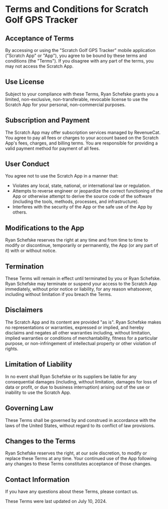 # Terms and Conditions for Scratch Golf GPS Tracker

## Acceptance of Terms
By accessing or using the "Scratch Golf GPS Tracker" mobile application ("Scratch App" or "App"), you agree to be bound by these terms and conditions (the "Terms"). If you disagree with any part of the terms, you may not access the Scratch App.

## Use License
Subject to your compliance with these Terms, Ryan Schefske grants you a limited, non-exclusive, non-transferable, revocable license to use the Scratch App for your personal, non-commercial purposes.

## Subscription and Payment
The Scratch App may offer subscription services managed by RevenueCat. You agree to pay all fees or charges to your account based on the Scratch App's fees, charges, and billing terms. You are responsible for providing a valid payment method for payment of all fees.

## User Conduct
You agree not to use the Scratch App in a manner that:
- Violates any local, state, national, or international law or regulation.
- Attempts to reverse engineer or jeopardize the correct functioning of the App or otherwise attempt to derive the source code of the software (including the tools, methods, processes, and infrastructure).
- Interferes with the security of the App or the safe use of the App by others.

## Modifications to the App
Ryan Schefske reserves the right at any time and from time to time to modify or discontinue, temporarily or permanently, the App (or any part of it) with or without notice.

## Termination
These Terms will remain in effect until terminated by you or Ryan Schefske. Ryan Schefske may terminate or suspend your access to the Scratch App immediately, without prior notice or liability, for any reason whatsoever, including without limitation if you breach the Terms.

## Disclaimers
The Scratch App and its content are provided "as is". Ryan Schefske makes no representations or warranties, expressed or implied, and hereby disclaims and negates all other warranties including, without limitation, implied warranties or conditions of merchantability, fitness for a particular purpose, or non-infringement of intellectual property or other violation of rights.

## Limitation of Liability
In no event shall Ryan Schefske or its suppliers be liable for any consequential damages (including, without limitation, damages for loss of data or profit, or due to business interruption) arising out of the use or inability to use the Scratch App.

## Governing Law
These Terms shall be governed by and construed in accordance with the laws of the United States, without regard to its conflict of law provisions.

## Changes to the Terms
Ryan Schefske reserves the right, at our sole discretion, to modify or replace these Terms at any time. Your continued use of the App following any changes to these Terms constitutes acceptance of those changes.

## Contact Information
If you have any questions about these Terms, please contact us.

These Terms were last updated on July 10, 2024.



